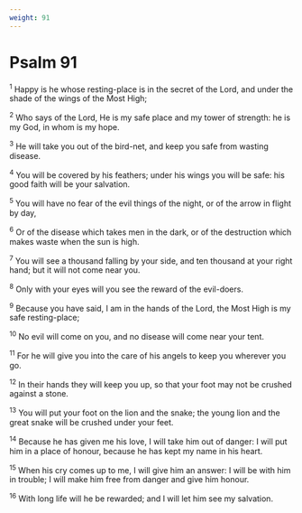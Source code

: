 ```yaml
---
weight: 91
---
```


# Psalm 91

<sup>1</sup> Happy is he whose resting-place is in the secret of the Lord, and under the shade of the wings of the Most High; 

<sup>2</sup> Who says of the Lord, He is my safe place and my tower of strength: he is my God, in whom is my hope. 

<sup>3</sup> He will take you out of the bird-net, and keep you safe from wasting disease. 

<sup>4</sup> You will be covered by his feathers; under his wings you will be safe: his good faith will be your salvation. 

<sup>5</sup> You will have no fear of the evil things of the night, or of the arrow in flight by day, 

<sup>6</sup> Or of the disease which takes men in the dark, or of the destruction which makes waste when the sun is high. 

<sup>7</sup> You will see a thousand falling by your side, and ten thousand at your right hand; but it will not come near you. 

<sup>8</sup> Only with your eyes will you see the reward of the evil-doers. 

<sup>9</sup> Because you have said, I am in the hands of the Lord, the Most High is my safe resting-place; 

<sup>10</sup> No evil will come on you, and no disease will come near your tent. 

<sup>11</sup> For he will give you into the care of his angels to keep you wherever you go. 

<sup>12</sup> In their hands they will keep you up, so that your foot may not be crushed against a stone. 

<sup>13</sup> You will put your foot on the lion and the snake; the young lion and the great snake will be crushed under your feet. 

<sup>14</sup> Because he has given me his love, I will take him out of danger: I will put him in a place of honour, because he has kept my name in his heart. 

<sup>15</sup> When his cry comes up to me, I will give him an answer: I will be with him in trouble; I will make him free from danger and give him honour. 

<sup>16</sup> With long life will he be rewarded; and I will let him see my salvation. 


